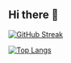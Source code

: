 ## Hi there 👋

[![GitHub Streak](https://github-readme-streak-stats.herokuapp.com?user=panyayan311&theme=tokyonight)](https://git.io/streak-stats)

[![Top Langs](https://github-readme-stats.vercel.app/api/top-langs/?username=panyayan311)](https://github.com/anuraghazra/github-readme-stats)
